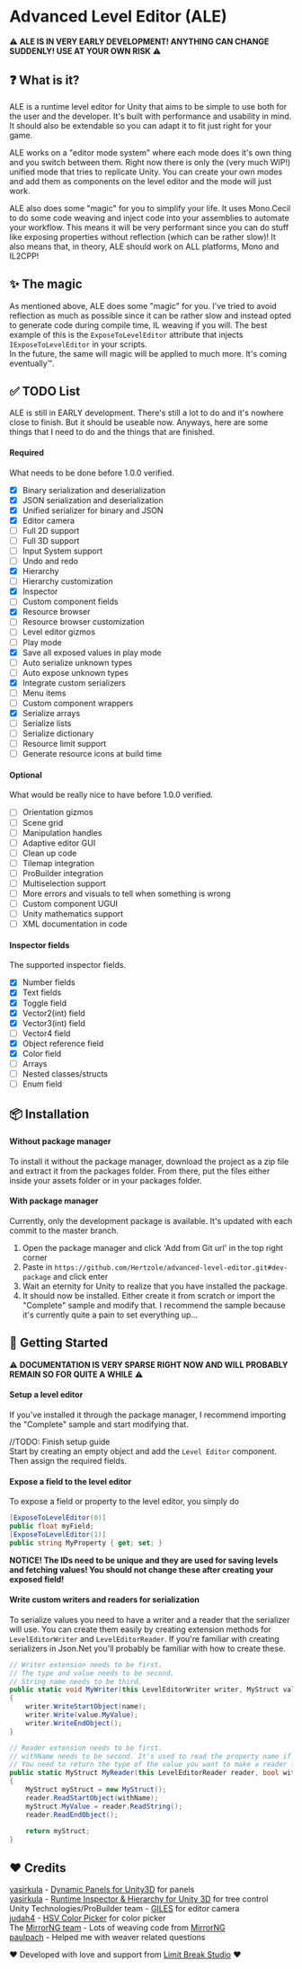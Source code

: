 # Advanced Level Editor (ALE)

⚠ **ALE IS IN VERY EARLY DEVELOPMENT! ANYTHING CAN CHANGE SUDDENLY! USE AT YOUR OWN RISK** ⚠

## ❓ What is it?
ALE is a runtime level editor for Unity that aims to be simple to use both for the user and the developer. It's built with performance and usability in mind. It should also be extendable so you can adapt it to fit just right for your game.

ALE works on a "editor mode system" where each mode does it's own thing and you switch between them. Right now there is only the (very much WIP!) unified mode that tries to replicate Unity. You can create your own modes and add them as components on the level editor and the mode will just work. 

ALE also does some "magic" for you to simplify your life. It uses Mono.Cecil to do some code weaving and inject code into your assemblies to automate your workflow. This means it will be very performant since you can do stuff like exposing properties without reflection (which can be rather slow)! It also means that, in theory, ALE should work on ALL platforms, Mono and IL2CPP!

## ✨ The magic
As mentioned above, ALE does some "magic" for you. I've tried to avoid reflection as much as possible since it can be rather slow and instead opted to generate code during compile time, IL weaving if you will. The best example of this is the `ExposeToLevelEditor` attribute that injects `IExposeToLevelEditor` in your scripts.  
In the future, the same will magic will be applied to much more. It's coming eventually™.

## ✅ TODO List
ALE is still in EARLY development. There's still a lot to do and it's nowhere close to finish. But it should be useable now. Anyways, here are some things that I need to do and the things that are finished.
#### Required
What needs to be done before 1.0.0 verified.  
- [x] Binary serialization and deserialization
- [x] JSON serialization and deserialization
- [x] Unified serializer for binary and JSON
- [x] Editor camera
- [ ] Full 2D support
- [ ] Full 3D support
- [ ] Input System support
- [ ] Undo and redo
- [x] Hierarchy
- [ ] Hierarchy customization
- [x] Inspector
- [ ] Custom component fields
- [x] Resource browser
- [ ] Resource browser customization
- [ ] Level editor gizmos
- [ ] Play mode
- [x] Save all exposed values in play mode
- [ ] Auto serialize unknown types
- [ ] Auto expose unknown types
- [x] Integrate custom serializers
- [ ] Menu items
- [ ] Custom component wrappers
- [x] Serialize arrays
- [ ] Serialize lists
- [ ] Serialize dictionary
- [ ] Resource limit support
- [ ] Generate resource icons at build time

#### Optional
What would be really nice to have before 1.0.0 verified.  
- [ ] Orientation gizmos
- [ ] Scene grid
- [ ] Manipulation handles
- [ ] Adaptive editor GUI
- [ ] Clean up code
- [ ] Tilemap integration
- [ ] ProBuilder integration
- [ ] Multiselection support
- [ ] More errors and visuals to tell when something is wrong
- [ ] Custom component UGUI
- [ ] Unity mathematics support
- [ ] XML documentation in code

#### Inspector fields
The supported inspector fields.  
- [x] Number fields
- [x] Text fields
- [x] Toggle field
- [x] Vector2(int) field
- [x] Vector3(int) field
- [ ] Vector4 field
- [x] Object reference field
- [x] Color field
- [ ] Arrays
- [ ] Nested classes/structs
- [ ] Enum field

## 📦 Installation 
#### Without package manager
To install it without the package manager, download the project as a zip file and extract it from the packages folder. From there, put the files either inside your assets folder or in your packages folder.
#### With package manager
Currently, only the development package is available. It's updated with each commit to the master branch.   

1. Open the package manager and click 'Add from Git url' in the top right corner
2. Paste in `https://github.com/Hertzole/advanced-level-editor.git#dev-package` and click enter
3. Wait an eternity for Unity to realize that you have installed the package.
4. It should now be installed. Either create it from scratch or import the "Complete" sample and modify that. I recommend the sample because it's currently quite a pain to set everything up...

## 🔨 Getting Started

⚠ **DOCUMENTATION IS VERY SPARSE RIGHT NOW AND WILL PROBABLY REMAIN SO FOR QUITE A WHILE** ⚠

#### Setup a level editor
If you've installed it through the package manager, I recommend importing the "Complete" sample and start modifying that.

//TODO: Finish setup guide  
Start by creating an empty object and add the `Level Editor` component. Then assign the required fields.

#### Expose a field to the level editor
To expose a field or property to the level editor, you simply do  
```cs
[ExposeToLevelEditor(0)]
public float myField;
[ExposeToLevelEditor(1)]
public string MyProperty { get; set; }
```
**NOTICE! The IDs need to be unique and they are used for saving levels and fetching values! You should not change these after creating your exposed field!**

#### Write custom writers and readers for serialization
To serialize values you need to have a writer and a reader that the serializer will use. You can create them easily by creating extension methods for `LevelEditorWriter` and `LevelEditorReader`. If you're familiar with creating serializers in Json.Net you'll probably be familiar with how to create these. 

```cs
// Writer extension needs to be first.
// The type and value needs to be second.
// String name needs to be third.
public static void MyWriter(this LevelEditorWriter writer, MyStruct value, string name)
{
	writer.WriteStartObject(name);
	writer.Write(value.MyValue);
	writer.WriteEndObject();
}

// Reader extension needs to be first.
// withName needs to be second. It's used to read the property name if needed.
// You need to return the type of the value you want to make a reader for.
public static MyStruct MyReader(this LevelEditorReader reader, bool withName)
{
	MyStruct myStruct = new MyStruct();
	reader.ReadStartObject(withName);
	myStruct.MyValue = reader.ReadString();
	reader.ReadEndObject();
	
	return myStruct;
}
```

## ❤ Credits
[yasirkula](https://github.com/yasirkula) - [Dynamic Panels for Unity3D](https://github.com/yasirkula/UnityDynamicPanels) for panels  
[yasirkula](https://github.com/yasirkula) - [Runtime Inspector & Hierarchy for Unity 3D](https://github.com/yasirkula/UnityRuntimeInspector) for tree control  
Unity Technologies/ProBuilder team - [GILES](https://github.com/Unity-Technologies/giles) for editor camera  
[judah4](https://github.com/judah4) - [HSV Color Picker](https://github.com/judah4/HSV-Color-Picker-Unity) for color picker  
The [MirrorNG team](https://github.com/MirrorNG) - Lots of weaving code from [MirrorNG](https://github.com/MirrorNG/MirrorNG)  
[paulpach](https://github.com/paulpach) - Helped me with weaver related questions

❤ Developed with love and support from [Limit Break Studio](https://main.limitbreakstudio.com/) ❤
